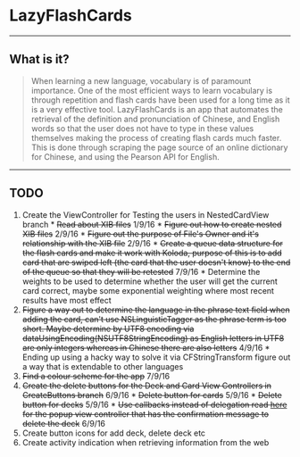 # LazyFlashCards

----
## What is it?


> When learning a new language, vocabulary is of paramount importance. One of the most efficient ways to learn vocabulary is through repetition and flash cards have been used for a long time as it is a very effective tool. LazyFlashCards is an app that automates the retrieval of the definition and pronunciation of Chinese, and English words so that the user does not have to type in these values themselves making the process of creating flash cards much faster. This is done through scraping the page source of an online dictionary for Chinese, and using the Pearson API for English.

---

## TODO

  1. Create the ViewController for Testing the users in NestedCardView branch
    * ~~Read about XIB files~~ 1/9/16
    * ~~Figure out how to create nested XIB files~~ 2/9/16
    * ~~Figure out the purpose of File's Owner and it's relationship with the XIB file~~ 2/9/16
    * ~~Create a queue data structure for the flash cards and make it work with Koloda, purpose of this is to add card that are swiped left (the card that the user doesn't know) to the end of the queue so that they will be retested~~ 7/9/16
    * Determine the weights to be used to determine whether the user will get the current card correct, maybe some exponential weighting where most recent results have most effect  
  2. ~~Figure a way out to determine the language in the phrase text field when adding the card, can't use NSLinguisticTagger as the phrase term is too short. Maybe determine by UTF8 encoding via dataUsingEncoding(NSUTF8StringEncoding) as English letters in UTF8 are only integers whereas in Chinese there are also letters~~ 4/9/16 
    * Ending up using a hacky way to solve it via CFStringTransform figure out a way that is extendable to other languages
  3. ~~Find a colour scheme for the app~~ 7/9/16
  4. ~~Create the delete buttons for the Deck and Card View Controllers in CreateButtons branch~~ 6/9/16
    * ~~Delete button for cards~~ 5/9/16
    * ~~Delete button for decks~~ 5/9/16
    * ~~Use callbacks instead of delegation read [here](https://medium.cobeisfresh.com/why-you-shouldn-t-use-delegates-in-swift-7ef808a7f16b#.wn71g2472) for the popup view controller that has the confirmation message to delete the deck~~ 6/9/16
  5. Create button icons for add deck, delete deck etc
  6. Create activity indication when retrieving information from the web
